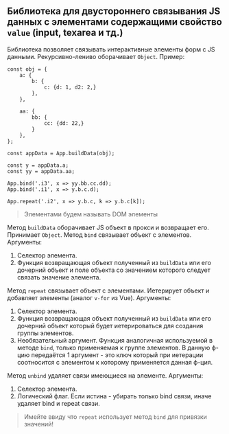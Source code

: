 ## Библиотека для двустороннего связывания JS данных с элементами содержащими свойство `value` (input, texarea и тд.)
Библиотека позволяет связывать интерактивные элементы форм с JS данными. Рекурсивно-лениво оборачивает `Object`.
Пример:
```JS
const obj = {
    a: {
        b: {
            c: {d: 1, d2: 2,}
        },
    },

    aa: {
        bb: {
            cc: {dd: 22,}
        }
    },
};

const appData = App.buildData(obj);

const y = appData.a;
const yy = appData.aa;

App.bind('.i3', x => yy.bb.cc.dd);
App.bind('.i1', x => y.b.c.d);

App.repeat('.i2', x => y.b.c, k => y.b.c[k]);
```
> Элементами будем называть DOM элементы

Метод `buildData` оборачивает JS объект в прокси и возвращает его. Принимает `Object`.
Метод `bind` связывает объект с элементов. 
Аргументы: 
1. Селектор элемента.
2. Функция возвращающая объект полученный из `buildData` или его дочерний объект и поле объекта со значением которого следует связать значение элемента.

Метод `repeat` связывает объект с элементами. Иетерирует объект и добавляет элементы (аналог `v-for` из Vue).
Аргументы: 
1. Селектор элемента.
2. Функция возвращающая объект полученный из `buildData` или его дочерний объект который будет иетерироваться для создания группы элементов.
3. Необязательный аргумент. Функция аналогичная используемой в методе `bind`, только применяемая к группе элементов. В данную ф-цию передаётся 1 аргумент - это ключ который при иетерации соотносится с элементом к которому применяется данная ф-ция.

Метод `unbind` удаляет связи имеющиеся на элементе.
Аргументы:
1. Селектор элемента.
2. Логический флаг. Если истина - убирать только bind связи, иначе удаляет bind и repeat связи.
> Имейте ввиду что `repeat`  использует метод `bind` для привязки значений!
